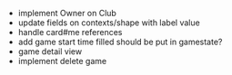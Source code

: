 - implement Owner on Club
- update fields on contexts/shape with  label value
- handle card#me references
- add game start time filled should be put in gamestate?  
- game detail view
- implement delete game
